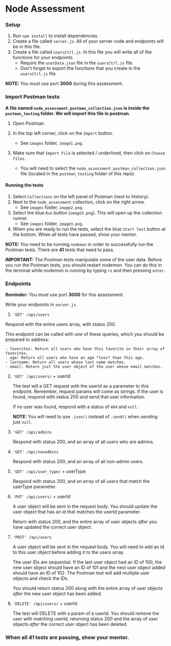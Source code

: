 # Node Assessment

### Setup

1. Run ```npm install``` to install dependencies.
2. Create a file called ```server.js```. All of your server code and endpoints will be in this file.
3. Create a file called ```usersCtrl.js```.  In this file you will write all of the functions for your endpoints.
    - Require the ```userData.json``` file in the ```usersCtrl.js``` file.
    - Don't forget to export the functions that you create in the ```usersCtrl.js``` file.

  **NOTE:** You *must* use port **3000** during this assessment.    

### Import Postman tests

  **A file named ```node_assessment.postman_collection.json``` is inside the ```postman_testing``` folder. We will import this file in postman.**

1. Open Postman.
2. In the top left corner, click on the ```Import``` button.
    - See ```images``` folder, ```image1.png```.
3. Make sure that ```Import File``` is selected / underlined, then click on ```Choose Files```.

    - You will need to select the ```node_assessment.postman_collection.json``` file (located in the ```postman_testing``` folder of this repo).

#### Running the tests

1. Select ```Collections``` on the left panel of Postman (next to History).
2. Next to the ```node_assessment``` collection, click on the right arrow.
    - See ```images``` folder, ```image2.png```.
3. Select the blue ```Run``` button (```image3.png```). This will open up the collection runner.
    - See ```images``` folder, ```image3.png```.
4. When you are ready to run the tests, select the blue ```Start Test``` button at the bottom. When all tests have passed, show your mentor.

  **NOTE:** You need to be running ```nodemon``` in order to successfully run the Postman tests. There are **41** tests that need to pass.

  **IMPORTANT:** The Postman tests manipulate some of the user data. Before you run the Postman tests, you should restart nodemon. You can do this in the terminal while nodemon is running by typing ```rs``` and then pressing ```enter```.

### Endpoints

  **Reminder:** You *must* use port **3000** for this assessment.

  Write your endpoints in ```server.js```.

1. ```'GET' /api/users```

  Respond with the entire users array, with status 200.

  This endpoint can be called with one of these queries, which you should be prepared to address:

    - favorites: Return all users who have this favorite in their array of favorites.
    - age: Return all users who have an age *less* than this age.
    - lastname: Return all users whose last name matches.
    - email: Return just the user object of the user whose email matches.

2. ```'GET' /api/users/``` + userId

    The test will a GET request with the userId as a parameter to this endpoint. Remember, request params will come as strings. If the user is found, respond with status 200 and send that user information.

    If no user was found, respond with a status of ```404``` and ```null```.

    **NOTE:** You will need to use ```.json()``` instead of ```.send()``` when sending just ```null```.


3. ```'GET' /api/admins```

    Respond with status 200, and an array of all users who are admins.

4. ```'GET' /api/nonadmins```

    Respond with status 200, and an array of all non-admin users.

5. ```'GET' /api/user_type/``` + userType

    Respond with status 200, and an array of all users that match the userType parameter.

6. ```'PUT' /api/users/``` + userId

    A user object will be sent in the request body. You should update the user object that has an id that matches the userId parameter.

    Return with status 200, and the entire array of user objects *after* you have updated the correct user object.

7. ```'POST' /api/users```

    A user object will be sent in the request body. You will need to add an id to this user object before adding it to the users array.

    The user IDs are sequential. If the last user object had an ID of 100, the new user object should have an ID of 101 and the next user object added should have an ID of 102. The Postman test will add multiple user objects and check the IDs.

    You should return status 200 along with the entire array of user objects *after* the new user object has been added.

8. ```'DELETE' /api/users/``` + userId

    The test will DELETE with a param of a userId. You should remove the user with matching userId, returning status 200 and the array of user objects *after* the correct user object has been deleted.

### When all 41 tests are passing, show your mentor.
